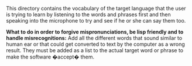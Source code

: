 This directory contains the vocabulary of the target language that the user is trying to learn by listening to the words and phrases first and then speaking into the microphone to try and see if he or she can say them too.

**What to do in order to forgive mispronunciations, be lisp friendly and to handle misrecognitions:** Add all the different words that sound similar to human ear or that could get converted to text by the computer as a wrong result. They must be added as a list to the actual target word or phrase to make the software �accept� them.
